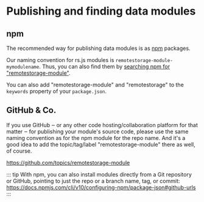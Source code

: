 # Publishing and finding data modules

## npm

The recommended way for publishing data modules is as
[npm](https://www.npmjs.com/) packages.

Our naming convention for rs.js modules is
`remotestorage-module-mymodulename`. Thus, you can also find them by
[searching npm for
"remotestorage-module"](https://www.npmjs.com/search?q=remotestorage-module).

You can also add "remotestorage-module" and "remotestorage" to the
`keywords` property of your `package.json`.

## GitHub & Co.

If you use GitHub ‒ or any other code hosting/collaboration platform for
that matter ‒ for publishing your module's source code, please use the
same naming convention as for the npm module for the repo name. And
it's a good idea to add the topic/tag/label "remotestorage-module"
there as well, of course.

<https://github.com/topics/remotestorage-module>

::: tip
With npm, you can also install modules directly from a Git repository or
GitHub, pointing to just the repo or a branch name, tag, or commit:
https://docs.npmjs.com/cli/v10/configuring-npm/package-json#github-urls
:::
